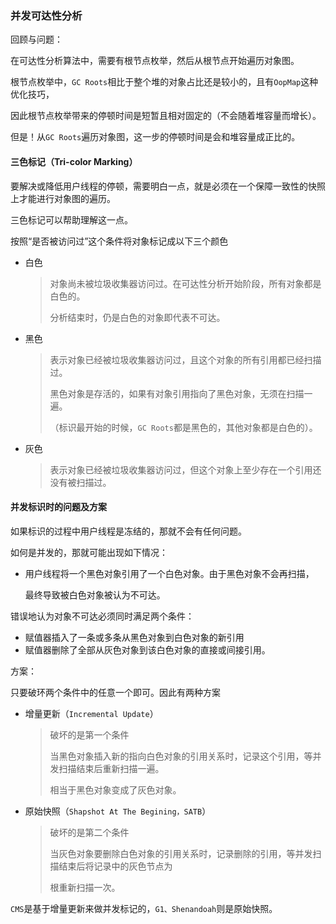 ### 并发可达性分析

回顾与问题：

在可达性分析算法中，需要有根节点枚举，然后从根节点开始遍历对象图。

根节点枚举中，`GC Roots`相比于整个堆的对象占比还是较小的，且有`OopMap`这种优化技巧，

因此根节点枚举带来的停顿时间是短暂且相对固定的（不会随着堆容量而增长）。

但是！从`GC Roots`遍历对象图，这一步的停顿时间是会和堆容量成正比的。



#### 三色标记（Tri-color Marking）

要解决或降低用户线程的停顿，需要明白一点，就是必须在一个保障一致性的快照上才能进行对象图的遍历。

三色标记可以帮助理解这一点。

按照“是否被访问过”这个条件将对象标记成以下三个颜色

* 白色

  > 对象尚未被垃圾收集器访问过。在可达性分析开始阶段，所有对象都是白色的。
  >
  > 分析结束时，仍是白色的对象即代表不可达。	

* 黑色

  > 表示对象已经被垃圾收集器访问过，且这个对象的所有引用都已经扫描过。
  >
  > 黑色对象是存活的，如果有对象引用指向了黑色对象，无须在扫描一遍。
  >
  > （标识最开始的时候，`GC Roots`都是黑色的，其他对象都是白色的）。

* 灰色

  > 表示对象已经被垃圾收集器访问过，但这个对象上至少存在一个引用还没有被扫描过。



#### 并发标识时的问题及方案

如果标识的过程中用户线程是冻结的，那就不会有任何问题。

如何是并发的，那就可能出现如下情况：

* 用户线程将一个黑色对象引用了一个白色对象。由于黑色对象不会再扫描，

  最终导致被白色对象被认为不可达。

错误地认为对象不可达必须同时满足两个条件：

* 赋值器插入了一条或多条从黑色对象到白色对象的新引用
* 赋值器删除了全部从灰色对象到该白色对象的直接或间接引用。

方案：

只要破环两个条件中的任意一个即可。因此有两种方案

* 增量更新（`Incremental Update`）

  > 破坏的是第一个条件
  >
  > 当黑色对象插入新的指向白色对象的引用关系时，记录这个引用，等并发扫描结束后重新扫描一遍。
  >
  > 相当于黑色对象变成了灰色对象。

* 原始快照（`Shapshot At The Begining，SATB`）

  > 破坏的是第二个条件
  >
  > 当灰色对象要删除白色对象的引用关系时，记录删除的引用，等并发扫描结束后将记录中的灰色节点为
  >
  > 根重新扫描一次。

`CMS`是基于增量更新来做并发标记的，`G1、Shenandoah`则是原始快照。
